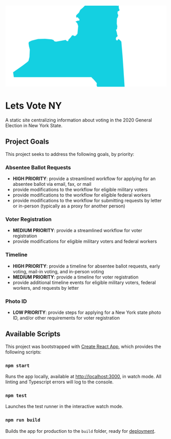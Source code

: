 ![New York State Silhouette](./src/images/nystate.svg)

# Lets Vote NY
A static site centralizing information about voting in the 2020 General Election in New York State.

## Project Goals
This project seeks to address the following goals, by priority:

### Absentee Ballot Requests
- **HIGH PRIORITY**: provide a streamlined workflow for applying for an absentee ballot via email, fax, or mail
- provide modifications to the workflow for eligible military voters
- provide modifications to the workflow for eligible federal workers
- provide modifications to the workflow for submitting requests by letter or in-person (typically as a proxy for another person)

### Voter Registration
- **MEDIUM PRIORITY**: provide a streamlined workflow for voter registration
- provide modifications for eligible military voters and federal workers

### Timeline
- **HIGH PRIORITY**: provide a timeline for absentee ballot requests, early voting, mail-in voting, and in-person voting
- **MEDIUM PRIORITY**: provide a timeline for voter registration
- provide additional timeline events for eligible military voters, federal workers, and requests by letter

### Photo ID
- **LOW PRIORITY**: provide steps for applying for a New York state photo ID, and/or other requirements for voter registration

## Available Scripts
This project was bootstrapped with [Create React App](https://github.com/facebook/create-react-app), which provides the following scripts:

### `npm start`

Runs the app locally, available at [http://localhost:3000](http://localhost:3000), in watch mode. All linting and Typescript errors will log to the console.

### `npm test`

Launches the test runner in the interactive watch mode.

### `npm run build`

Builds the app for production to the `build` folder, ready for [deployment](https://facebook.github.io/create-react-app/docs/deployment).
